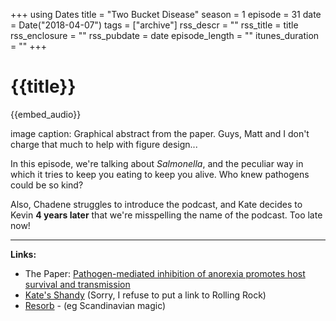 +++
using Dates
title = "Two Bucket Disease"
season = 1
episode = 31
date = Date("2018-04-07")
tags = ["archive"]
rss_descr = ""
rss_title = title
rss_enclosure = ""
rss_pubdate = date
episode_length = ""
itunes_duration = ""
+++

# {{title}}

{{embed_audio}}

image caption: Graphical abstract from the paper. Guys, Matt and I don't charge that much to help with figure design...

In this episode, we're talking about *Salmonella*, and the peculiar way in which it tries to keep you eating to keep you alive. Who knew pathogens could be so kind?

Also, Chadene struggles to introduce the podcast, and Kate decides to Kevin **4 years later** that we're misspelling the name of the podcast. Too late now!

---

**Links:**

- The Paper: [Pathogen-mediated inhibition of anorexia promotes host survival and transmission](https://doi.org/10.1016/j.cell.2017.01.006)
- [Kate's Shandy](https://www.twpitchers.com/) (Sorry, I refuse to put a link to Rolling Rock)
- [Resorb](https://www.nestlehealthscience.se/produkter/resorb) - (eg Scandinavian magic)

